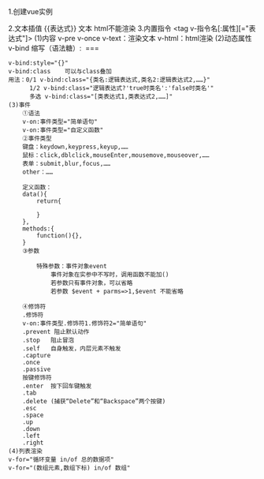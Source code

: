 1.创建vue实例

2.文本插值
	<tag>{{表达式}}</tag>
	文本
	html不能渲染
3.内置指令
	<tag v-指令名[:属性][="表达式"]></tag>
	(1)内容
	v-pre
	v-once
	v-text：渲染文本
	v-html：html渲染
	(2)动态属性
	v-bind	缩写（语法糖）:
	<img v-bind:src="URL"/> === <img :src="URL"/>
	
	v-bind:style="{}"
	v-bind:class	可以与class叠加
	用法：0/1 v-bind:class="{类名:逻辑表达式,类名2:逻辑表达式2,……}"
		  1/2 v-bind:class="逻辑表达式?'true时类名':'false时类名'"
		  多选 v-bind:class="[类表达式1,类表达式2,……]"
	(3)事件  
		①语法
		v-on:事件类型="简单语句"
		v-on:事件类型="自定义函数"
		②事件类型
		键盘：keydown,keypress,keyup,……
		鼠标：click,dblclick,mouseEnter,mousemove,mouseover,……
		表单：submit,blur,focus,……
		other：……
	
		定义函数：
		data(){
			return{
				
			}
		},
		methods:{
			function(){},
		}
		③参数
			
			特殊参数：事件对象event
				事件对象在实参中不写时，调用函数不能加()
				若参数只有事件对象，可以省略
				若参数	$event + parms=>1,$event 不能省略
				
		④修饰符
		.修饰符
		v-on:事件类型.修饰符1.修饰符2="简单语句"
		.prevent 阻止默认动作
		.stop	阻止冒泡
		.self	自身触发，内层元素不触发
		.capture	
		.once
		.passive
		按键修饰符
		.enter	按下回车键触发
		.tab
		.delete (捕获“Delete”和“Backspace”两个按键)
		.esc
		.space
		.up
		.down
		.left
		.right
	(4)列表渲染
	v-for="循环变量 in/of 总的数据项"
	v-for="(数组元素,数组下标) in/of 数组"